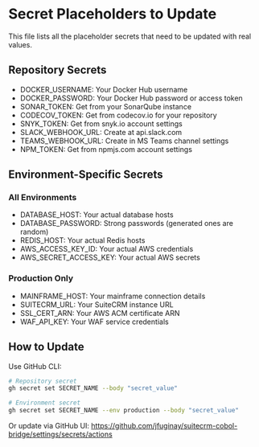 # Secret Placeholders to Update

This file lists all the placeholder secrets that need to be updated with real values.

## Repository Secrets
- DOCKER_USERNAME: Your Docker Hub username
- DOCKER_PASSWORD: Your Docker Hub password or access token
- SONAR_TOKEN: Get from your SonarQube instance
- CODECOV_TOKEN: Get from codecov.io for your repository
- SNYK_TOKEN: Get from snyk.io account settings
- SLACK_WEBHOOK_URL: Create at api.slack.com
- TEAMS_WEBHOOK_URL: Create in MS Teams channel settings
- NPM_TOKEN: Get from npmjs.com account settings

## Environment-Specific Secrets

### All Environments
- DATABASE_HOST: Your actual database hosts
- DATABASE_PASSWORD: Strong passwords (generated ones are random)
- REDIS_HOST: Your actual Redis hosts
- AWS_ACCESS_KEY_ID: Your actual AWS credentials
- AWS_SECRET_ACCESS_KEY: Your actual AWS secrets

### Production Only
- MAINFRAME_HOST: Your mainframe connection details
- SUITECRM_URL: Your SuiteCRM instance URL
- SSL_CERT_ARN: Your AWS ACM certificate ARN
- WAF_API_KEY: Your WAF service credentials

## How to Update

Use GitHub CLI:
```bash
# Repository secret
gh secret set SECRET_NAME --body "secret_value"

# Environment secret
gh secret set SECRET_NAME --env production --body "secret_value"
```

Or update via GitHub UI:
https://github.com/jfuginay/suitecrm-cobol-bridge/settings/secrets/actions
